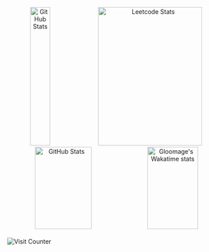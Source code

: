 <div align="center">  
  <img width="30%" height="320px" src="https://github-readme-stats.vercel.app/api/top-langs/?username=gloomage&langs_count=7&theme=nord&border_color=40526e" alt="GitHub Stats">
  <img width="69%" height="320px" src="https://leetcard.jacoblin.cool/gloomage?theme=nord&ext=heatmap&border_color=40526e&width=610" alt="Leetcode Stats">
</div>
<div align="center">  
  <img width="51%" height="190px" src="https://github-readme-stats.vercel.app/api?username=gloomage&show_icons=true&theme=nord&border_color=40526e&include_all_commits=true&count_private=true" alt="GitHub Stats"/>
  <img width="48%" height="190px" src="https://github-readme-stats.vercel.app/api/wakatime?username=gloomage&theme=nord&border_color=40526e" alt="Gloomage's Wakatime stats">
</div>
<br>
<div>
  <img src="https://komarev.com/ghpvc/?username=gloomage&color=0D1117" alt="Visit Counter"/>
</div>




